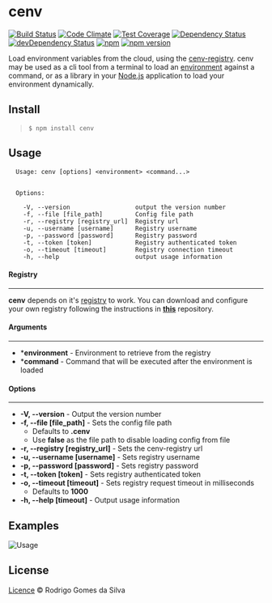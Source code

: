 # cenv

[![Build Status](https://travis-ci.org/rodrigogs/cenv.svg?branch=master)](https://travis-ci.org/rodrigogs/cenv)
[![Code Climate](https://codeclimate.com/github/rodrigogs/cenv/badges/gpa.svg)](https://codeclimate.com/github/rodrigogs/cenv)
[![Test Coverage](https://codeclimate.com/github/rodrigogs/cenv/badges/coverage.svg)](https://codeclimate.com/github/rodrigogs/cenv/coverage)
[![Dependency Status](https://david-dm.org/rodrigogs/cenv/status.svg)](https://david-dm.org/rodrigogs/cenv#info=dependencies)
[![devDependency Status](https://david-dm.org/rodrigogs/cenv/dev-status.svg)](https://david-dm.org/rodrigogs/cenv#info=devDependencies)
[![npm](https://img.shields.io/npm/dt/cenv.svg)](https://www.npmjs.com/package/cenv)
[![npm version](https://badge.fury.io/js/cenv.svg)](https://badge.fury.io/js/cenv)

Load environment variables from the cloud, using the [cenv-registry](https://github.com/rodrigogs/cenv-registry). cenv may be used as a cli tool from a terminal to load an [environment](https://en.wikipedia.org/wiki/Environment_variable) against a command, or as a library in your [Node.js](nodejs.org) application to load your environment dynamically.

Install
-------
> ```$ npm install cenv```

Usage
-----
```
  Usage: cenv [options] <environment> <command...>


  Options:

    -V, --version                  output the version number
    -f, --file [file_path]         Config file path
    -r, --registry [registry_url]  Registry url
    -u, --username [username]      Registry username
    -p, --password [password]      Registry password
    -t, --token [token]            Registry authenticated token
    -o, --timeout [timeout]        Registry connection timeout
    -h, --help                     output usage information
```

#### Registry
---
**cenv** depends on it's [registry](https://github.com/rodrigogs/cenv-registry) to work. You can download and configure your own registry following the instructions in **[this](https://github.com/rodrigogs/cenv-registry)** repository.


#### Arguments
---
* ***environment** - Environment to retrieve from the registry
* ***command** - Command that will be executed after the environment is loaded


#### Options
---
* **-V, --version** - Output the version number
* **-f, --file [file_path]** - Sets the config file path
  - Defaults to **.cenv**
  - Use **false** as the file path to disable loading config from file
* **-r, --registry [registry_url]** - Sets the cenv-registry url
* **-u, --username [username]** - Sets registry username
* **-p, --password [password]** - Sets registry password
* **-t, --token [token]** - Sets registry authenticated token
* **-o, --timeout [timeout]** - Sets registry request timeout in milliseconds
  - Defaults to **1000**
* **-h, --help [timeout]** - Output usage information

Examples
--------
![Usage](https://github.com/rodrigogs/cenv/blob/master/media/usage.gif)

License
-------
[Licence](https://github.com/rodrigogs/cenv/blob/master/LICENSE) © Rodrigo Gomes da Silva
